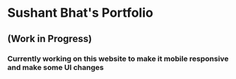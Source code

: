 # Sushant Bhat's Portfolio
## (Work in Progress)
### Currently working on this website to make it mobile responsive and make some UI changes
